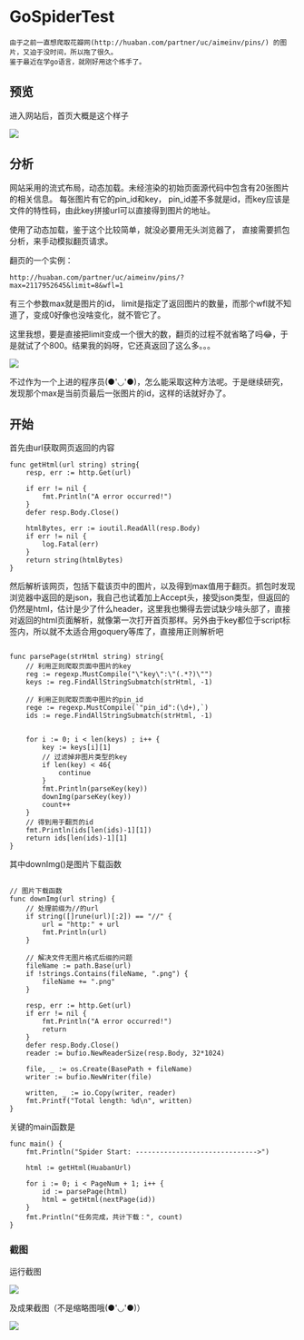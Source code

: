 # GoSpiderTest


``` 
由于之前一直想爬取花瓣网(http://huaban.com/partner/uc/aimeinv/pins/) 的图片，又迫于没时间，所以拖了很久。
鉴于最近在学go语言，就刚好用这个练手了。

``` 

## 预览
进入网站后，首页大概是这个样子


![](https://img2018.cnblogs.com/blog/1470456/201812/1470456-20181223180419949-1004493423.png)


## 分析

网站采用的流式布局，动态加载。未经渲染的初始页面源代码中包含有20张图片的相关信息。
每张图片有它的pin_id和key， pin_id差不多就是id，而key应该是文件的特性码，由此key拼接url可以直接得到图片的地址。

使用了动态加载，鉴于这个比较简单，就没必要用无头浏览器了， 直接需要抓包分析，来手动模拟翻页请求。

翻页的一个实例：
``` 
http://huaban.com/partner/uc/aimeinv/pins/?max=2117952645&limit=8&wfl=1

``` 
有三个参数max就是图片的id， limit是指定了返回图片的数量，而那个wfl就不知道了，变成0好像也没啥变化，就不管它了。

这里我想，要是直接把limit变成一个很大的数，翻页的过程不就省略了吗😂，于是就试了个800。结果我的妈呀，它还真返回了这么多。。。

![](https://img2018.cnblogs.com/blog/1470456/201812/1470456-20181223182744145-1536186405.png)


不过作为一个上进的程序员(●'◡'●)，怎么能采取这种方法呢。于是继续研究，发现那个max是当前页最后一张图片的id，这样的话就好办了。

## 开始

首先由url获取网页返回的内容

``` 
func getHtml(url string) string{
	resp, err := http.Get(url)

	if err != nil {
		fmt.Println("A error occurred!")
	}
	defer resp.Body.Close()

	htmlBytes, err := ioutil.ReadAll(resp.Body)
	if err != nil {
		log.Fatal(err)
	}
	return string(htmlBytes)
}
``` 

然后解析该网页，包括下载该页中的图片，以及得到max值用于翻页。抓包时发现浏览器中返回的是json，我自己也试着加上Accept头，接受json类型，但返回的仍然是html，估计是少了什么header，这里我也懒得去尝试缺少啥头部了，直接对返回的html页面解析，就像第一次打开首页那样。另外由于key都位于script标签内，所以就不太适合用goquery等库了，直接用正则解析吧

``` 

func parsePage(strHtml string) string{
	// 利用正则爬取页面中图片的key
	reg := regexp.MustCompile("\"key\":\"(.*?)\"")
	keys := reg.FindAllStringSubmatch(strHtml, -1)

	// 利用正则爬取页面中图片的pin_id
	rege := regexp.MustCompile(`"pin_id":(\d+),`)
	ids := rege.FindAllStringSubmatch(strHtml, -1)


	for i := 0; i < len(keys) ; i++ {
		key := keys[i][1]
		// 过滤掉非图片类型的key
		if len(key) < 46{
			continue
		}
		fmt.Println(parseKey(key))
		downImg(parseKey(key))
		count++
	}
	// 得到用于翻页的id
	fmt.Println(ids[len(ids)-1][1])
	return ids[len(ids)-1][1]
}

``` 

其中downImg()是图片下载函数

``` 

// 图片下载函数
func downImg(url string) {
	// 处理前缀为//的url
	if string([]rune(url)[:2]) == "//" {
		url = "http:" + url
		fmt.Println(url)
	}

	// 解决文件无图片格式后缀的问题
	fileName := path.Base(url)
	if !strings.Contains(fileName, ".png") {
		fileName += ".png"
	}

	resp, err := http.Get(url)
	if err != nil {
		fmt.Println("A error occurred!")
		return
	}
	defer resp.Body.Close()
	reader := bufio.NewReaderSize(resp.Body, 32*1024)

	file, _ := os.Create(BasePath + fileName)
	writer := bufio.NewWriter(file)

	written, _ := io.Copy(writer, reader)
	fmt.Printf("Total length: %d\n", written)
}

``` 

关键的main函数是

``` 
func main() {
	fmt.Println("Spider Start: ------------------------------>")

	html := getHtml(HuabanUrl)

	for i := 0; i < PageNum + 1; i++ {
		id := parsePage(html)
		html = getHtml(nextPage(id))
	}
	fmt.Println("任务完成，共计下载：", count)
}

``` 


### 截图

运行截图

![](https://img2018.cnblogs.com/blog/1470456/201812/1470456-20181223183657330-656340421.png)


及成果截图（不是缩略图哦(●'◡'●)）


![](https://img2018.cnblogs.com/blog/1470456/201812/1470456-20181223183856216-1328060977.png)


